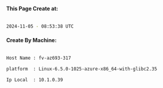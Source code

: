
   
#### This Page Create at:

```bash

2024-11-05 - 08:53:38 UTC

```

#### Create By Machine:

```bash

Host Name : fv-az693-317

platform  : Linux-6.5.0-1025-azure-x86_64-with-glibc2.35

Ip Local  : 10.1.0.39

```

